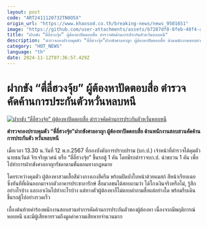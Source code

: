 ```yaml
---
layout: post
code: "ART2411120732TN0O5X"
origin_url: "https://www.khaosod.co.th/breaking-news/news_9501651"
image: "https://github.com/user-attachments/assets/b7287df8-8feb-48f4-ad1f-dde3a593dc37"
title: "ฝากขัง “ตี่ลี่ฮวงจุ้ย” ผู้ต้องหาปัดตอบสื่อ ตำรวจคัดค้านการประกันตัวหวั่นหลบหนี"
description: "ตำรวจกองปราบคุมตัว “ตี่ลี่ฮวงจุ้ย”ฝากขังศาลอาญา ผู้ต้องหาปัดตอบสื่อ ด้านพนักงานสอบสวนคัดค้านการประกันตัว หวั่นหลบหนี"
category: "HOT_NEWS"
language: "th"
date: 2024-11-12T07:36:57.429Z
---
```


# ฝากขัง “ตี่ลี่ฮวงจุ้ย” ผู้ต้องหาปัดตอบสื่อ ตำรวจคัดค้านการประกันตัวหวั่นหลบหนี

[![ฝากขัง “ตี่ลี่ฮวงจุ้ย” ผู้ต้องหาปัดตอบสื่อ ตำรวจคัดค้านการประกันตัวหวั่นหลบหนี](https://www.khaosod.co.th/wpapp/uploads/2024/11/teelee2.jpg "ฝากขัง “ตี่ลี่ฮวงจุ้ย” ผู้ต้องหาปัดตอบสื่อ ตำรวจคัดค้านการประกันตัวหวั่นหลบหนี")](https://www.khaosod.co.th/wpapp/uploads/2024/11/teelee2.jpg)

**ตำรวจกองปราบคุมตัว “ตี่ลี่ฮวงจุ้ย”ฝากขังศาลอาญา ผู้ต้องหาปัดตอบสื่อ ด้านพนักงานสอบสวนคัดค้านการประกันตัว หวั่นหลบหนี**

เมื่อเวลา 13.30 น.วันที่ 12 พ.ย.2567 ที่กองบังคับการปราบปราม (บก.ป.) เจ้าหน้าที่ตำรวจได้คุมตัวนายธนวันต์ จิรเจริญเวศน์ หรือ “ตี่ลี่ฮวงจุ้ย” ขึ้นรถตู้ 1 คัน โดยมีรถตำรวจบก.ป. นำขบวน 1 คัน เพื่อไปทำการฝากขังศาลอาญารัชดาตามขั้นตอนทางกฎหมาย

โดยระหว่างคุมตัว ผู้ต้องหาสวมเสื้อสีม่วงกางเกงสีครีม พร้อมปิดบังใบหน้าด้วยแมสก์ สีหน้าเรียบเฉย ซึ่งทันทีที่เดินออกมาจากตัวอาคารประชาอารักษ์ สื่อมวลชนได้สอบถามว่า ได้โกงเงินจริงหรือไม่, รู้สึกอย่างไรบ้าง และเอาเงินไปทำอะไรบ้าง แต่ทางตัวผู้ต้องหาก็ไม่ตอบคำถามสื่อแต่อย่างใด พร้อมรีบเดินขึ้นรถตู้ไปอย่างรวดเร็ว

เบื้องต้นท้ายคำร้องพนักงานสอบสวนทำการคัดค้านการประกันตัวของผู้ต้องหา เนื่องจากมีพฤติการณ์หลบหนี และมีผู้เสียหายรวมถึงมูลค่าความเสียหายจำนวนมาก
